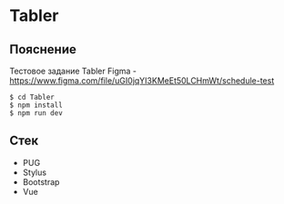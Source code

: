 # Tabler

## Пояснение
Тестовое задание Tabler
Figma - https://www.figma.com/file/uGI0jqYI3KMeEt50LCHmWt/schedule-test
```
$ cd Tabler
$ npm install
$ npm run dev
```
## Стек
+ PUG
+ Stylus
+ Bootstrap
+ Vue
